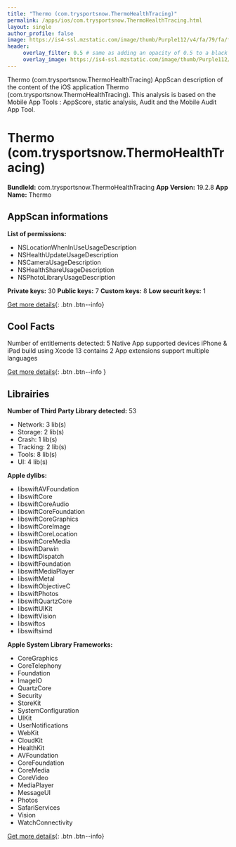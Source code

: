 ```yaml
---
title: "Thermo (com.trysportsnow.ThermoHealthTracing)"
permalink: /apps/ios/com.trysportsnow.ThermoHealthTracing.html
layout: single
author_profile: false
image: https://is4-ssl.mzstatic.com/image/thumb/Purple112/v4/fa/79/fa/fa79fa01-6311-57cf-e76e-d6b4cbe6ba63/AppIcon-0-0-1x_U007emarketing-0-0-0-10-0-0-sRGB-0-0-0-GLES2_U002c0-512MB-85-220-0-0.png/512x512bb.jpg
header: 
     overlay_filter: 0.5 # same as adding an opacity of 0.5 to a black background
     overlay_image: https://is4-ssl.mzstatic.com/image/thumb/Purple112/v4/fa/79/fa/fa79fa01-6311-57cf-e76e-d6b4cbe6ba63/AppIcon-0-0-1x_U007emarketing-0-0-0-10-0-0-sRGB-0-0-0-GLES2_U002c0-512MB-85-220-0-0.png/512x512bb.jpg
---
```

Thermo (com.trysportsnow.ThermoHealthTracing) AppScan description of the content of the iOS application Thermo (com.trysportsnow.ThermoHealthTracing). This analysis is based on the Mobile App Tools : AppScore, static analysis, Audit and the Mobile Audit App Tool.

# Thermo (com.trysportsnow.ThermoHealthTracing)

**BundleId:** com.trysportsnow.ThermoHealthTracing
**App Version:** 19.2.8
**App Name:** Thermo


## AppScan informations 

**List of permissions:** 
- NSLocationWhenInUseUsageDescription
- NSHealthUpdateUsageDescription
- NSCameraUsageDescription
- NSHealthShareUsageDescription
- NSPhotoLibraryUsageDescription
  
  
**Private keys:** 30
**Public keys:** 7
**Custom keys:** 8
**Low securit keys:** 1
  
[Get more details](/pricing.html){: .btn .btn--info}

## Cool Facts

Number of entitlements detected: 5
Native App
supported devices iPhone & iPad
build using Xcode 13
contains 2 App extensions
support multiple languages
  
[Get more details](/pricing.html){: .btn .btn--info }

## Librairies 
**Number of Third Party Library detected:** 53
- Network: 3 lib(s)
- Storage: 2 lib(s)
- Crash: 1 lib(s)
- Tracking: 2 lib(s)
- Tools: 8 lib(s)
- UI: 4 lib(s)


**Apple dylibs:**
- libswiftAVFoundation
- libswiftCore
- libswiftCoreAudio
- libswiftCoreFoundation
- libswiftCoreGraphics
- libswiftCoreImage
- libswiftCoreLocation
- libswiftCoreMedia
- libswiftDarwin
- libswiftDispatch
- libswiftFoundation
- libswiftMediaPlayer
- libswiftMetal
- libswiftObjectiveC
- libswiftPhotos
- libswiftQuartzCore
- libswiftUIKit
- libswiftVision
- libswiftos
- libswiftsimd


**Apple System Library Frameworks:**
- CoreGraphics
- CoreTelephony
- Foundation
- ImageIO
- QuartzCore
- Security
- StoreKit
- SystemConfiguration
- UIKit
- UserNotifications
- WebKit
- CloudKit
- HealthKit
- AVFoundation
- CoreFoundation
- CoreMedia
- CoreVideo
- MediaPlayer
- MessageUI
- Photos
- SafariServices
- Vision
- WatchConnectivity


  
[Get more details](/pricing.html){: .btn .btn--info}

